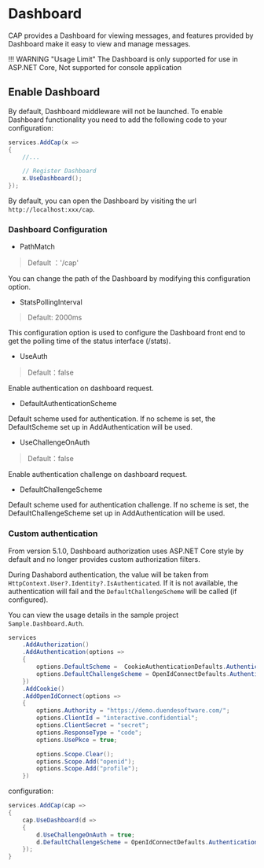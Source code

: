 # Dashboard

CAP provides a Dashboard for viewing messages, and features provided by Dashboard make it easy to view and manage messages.

!!! WARNING "Usage Limit"
    The Dashboard is only supported for use in ASP.NET Core, Not supported for console application
    
## Enable Dashboard

By default, Dashboard middleware will not be launched. To enable Dashboard functionality you need to add the following code to your configuration:

```C#
services.AddCap(x =>
{
    //...

    // Register Dashboard
    x.UseDashboard();
});
```

By default, you can open the Dashboard by visiting the url `http://localhost:xxx/cap`.

### Dashboard Configuration

* PathMatch

> Default ：'/cap'

You can change the path of the Dashboard by modifying this configuration option.

* StatsPollingInterval

> Default: 2000ms

This configuration option is used to configure the Dashboard front end to get the polling time of the status interface (/stats).

* UseAuth 

> Default：false

Enable authentication on dashboard request.

* DefaultAuthenticationScheme 

Default scheme used for authentication. If no scheme is set, the DefaultScheme set up in AddAuthentication will be used.

* UseChallengeOnAuth

> Default：false

Enable authentication challenge on dashboard request.

* DefaultChallengeScheme 

Default scheme used for authentication challenge. If no scheme is set, the DefaultChallengeScheme set up in AddAuthentication will be used.

###  Custom authentication

From version 5.1.0, Dashboard authorization uses ASP.NET Core style by default and no longer provides custom authorization filters.

During Dashabord authentication, the value will be taken from `HttpContext.User?.Identity?.IsAuthenticated`. If it is not available, the authentication will fail and the `DefaultChallengeScheme` will be called (if configured).

You can view the usage details in the sample project `Sample.Dashboard.Auth`.

```C#
services
    .AddAuthorization()
    .AddAuthentication(options =>
    {
        options.DefaultScheme =  CookieAuthenticationDefaults.AuthenticationScheme;
        options.DefaultChallengeScheme = OpenIdConnectDefaults.AuthenticationScheme;
    })
    .AddCookie()
    .AddOpenIdConnect(options =>
    {
        options.Authority = "https://demo.duendesoftware.com/";
        options.ClientId = "interactive.confidential";
        options.ClientSecret = "secret";
        options.ResponseType = "code";
        options.UsePkce = true;

        options.Scope.Clear();
        options.Scope.Add("openid");
        options.Scope.Add("profile");
    })
```

configuration:

```C#
services.AddCap(cap =>
{
    cap.UseDashboard(d =>
    {
        d.UseChallengeOnAuth = true;
        d.DefaultChallengeScheme = OpenIdConnectDefaults.AuthenticationScheme;
    });
}
```
